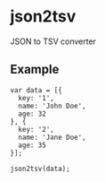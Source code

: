# json2tsv

JSON to TSV converter

## Example

```
var data = [{
  key: '1',
  name: 'John Doe',
  age: 32
}, {
  key: '2',
  name: 'Jane Doe',
  age: 35
}];

json2tsv(data);
```
